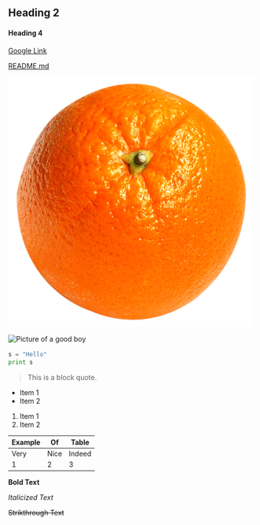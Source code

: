 ## Heading 2

#### Heading 4

[Google Link](https://www.google.com)

[README.md](<https://github.com/bwwh6g/Markdown-Project/blob/master/README.md>)

![Orange](https://github.com/bwwh6g/Markdown-Project/blob/master/orange.png?raw=true)

![Picture of a good boy](http://www.poochandclaws.com/wp-content/uploads/2012/07/funny-talking-dog.jpg)

```python
s = "Hello"
print s
```

>This is a block quote.

* Item 1
* Item 2

1. Item 1
2. Item 2

Example | Of | Table
--- | --- | ---
Very | Nice | Indeed
1 | 2 | 3

**Bold Text**

*Italicized Text*

~~Strikthrough Text~~

